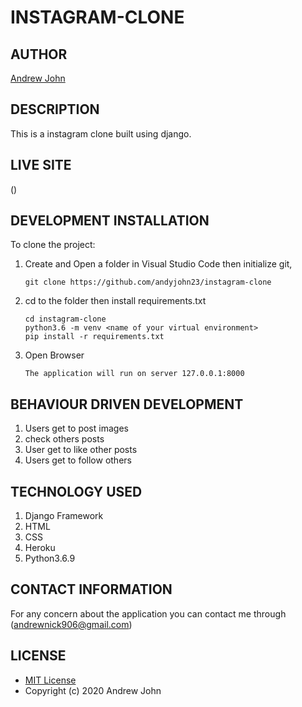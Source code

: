 # INSTAGRAM-CLONE

## AUTHOR
[Andrew John](https://github.com/andyjohn23)

## DESCRIPTION 
This is a instagram clone built using django.

## LIVE SITE
()


## DEVELOPMENT INSTALLATION
To clone the project:
1. Create and Open a folder in Visual Studio Code then initialize git,
   ```
   git clone https://github.com/andyjohn23/instagram-clone

   ```

1. cd to the folder then install requirements.txt
   ```
   cd instagram-clone
   python3.6 -m venv <name of your virtual environment>
   pip install -r requirements.txt

   ```

1. Open Browser
   ```
   The application will run on server 127.0.0.1:8000

   ```
   
## BEHAVIOUR DRIVEN DEVELOPMENT
1. Users get to post images 
1. check others posts 
1. User get to like other posts
1. Users get to follow others


## TECHNOLOGY USED
1. Django Framework
1. HTML
1. CSS
1. Heroku
1. Python3.6.9

## CONTACT INFORMATION
For any concern about the application you can contact me through (andrewnick906@gmail.com)

## LICENSE
* [MIT License](https://github.com/andyjohn23/instagram-clone/blob/main/LICENSE)
* Copyright (c) 2020 Andrew John
